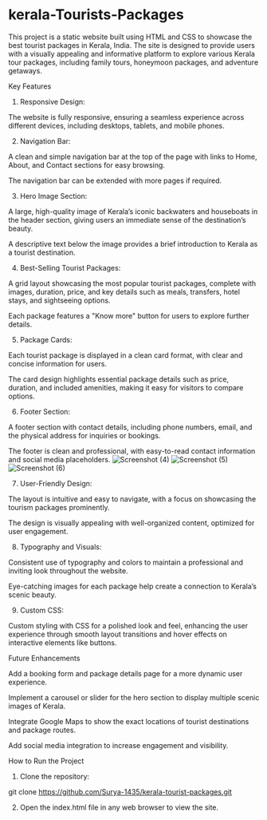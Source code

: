 # kerala-Tourists-Packages
This project is a static website built using HTML and CSS to showcase the best tourist packages in Kerala, India. The site is designed to provide users with a visually appealing and informative platform to explore various Kerala tour packages, including family tours, honeymoon packages, and adventure getaways.

Key Features

1. Responsive Design:

The website is fully responsive, ensuring a seamless experience across different devices, including desktops, tablets, and mobile phones.



2. Navigation Bar:

A clean and simple navigation bar at the top of the page with links to Home, About, and Contact sections for easy browsing.

The navigation bar can be extended with more pages if required.



3. Hero Image Section:

A large, high-quality image of Kerala’s iconic backwaters and houseboats in the header section, giving users an immediate sense of the destination’s beauty.

A descriptive text below the image provides a brief introduction to Kerala as a tourist destination.



4. Best-Selling Tourist Packages:

A grid layout showcasing the most popular tourist packages, complete with images, duration, price, and key details such as meals, transfers, hotel stays, and sightseeing options.

Each package features a "Know more" button for users to explore further details.



5. Package Cards:

Each tourist package is displayed in a clean card format, with clear and concise information for users.

The card design highlights essential package details such as price, duration, and included amenities, making it easy for visitors to compare options.



6. Footer Section:

A footer section with contact details, including phone numbers, email, and the physical address for inquiries or bookings.

The footer is clean and professional, with easy-to-read contact information and social media placeholders.
![Screenshot (4)](https://github.com/user-attachments/assets/0b71d763-13f8-473d-bf0e-d401bd89c599)
![Screenshot (5)](https://github.com/user-attachments/assets/402d3d6d-59db-45bd-98d9-a06ef465a167)
![Screenshot (6)](https://github.com/user-attachments/assets/dcd3845c-45ab-4236-bb5f-454b4a7dcb78)

7. User-Friendly Design:

The layout is intuitive and easy to navigate, with a focus on showcasing the tourism packages prominently.

The design is visually appealing with well-organized content, optimized for user engagement.

8. Typography and Visuals:

Consistent use of typography and colors to maintain a professional and inviting look throughout the website.

Eye-catching images for each package help create a connection to Kerala’s scenic beauty.


9. Custom CSS:

Custom styling with CSS for a polished look and feel, enhancing the user experience through smooth layout transitions and hover effects on interactive elements like buttons.

Future Enhancements

Add a booking form and package details page for a more dynamic user experience.

Implement a carousel or slider for the hero section to display multiple scenic images of Kerala.

Integrate Google Maps to show the exact locations of tourist destinations and package routes.

Add social media integration to increase engagement and visibility.

How to Run the Project

1. Clone the repository:

git clone https://github.com/Surya-1435/kerala-tourist-packages.git


2. Open the index.html file in any web browser to view the site.


